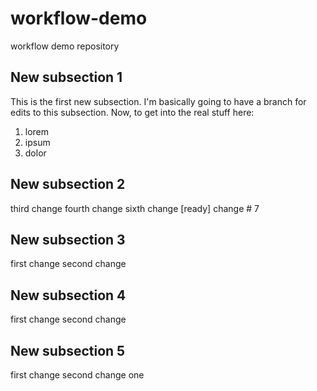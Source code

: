# workflow-demo
workflow demo repository

## New subsection 1
This is the first new subsection. I'm basically going to have a branch for edits to this subsection.
Now, to get into the real stuff here:

  1. lorem
  2. ipsum
  3. dolor

## New subsection 2
third change
fourth change
sixth change [ready]
change # 7

## New subsection 3
first change
second change

## New subsection 4
first change
second change

## New subsection 5
first change
second change
one
